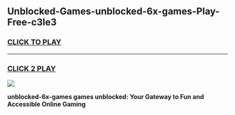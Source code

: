 
## Unblocked-Games-unblocked-6x-games-Play-Free-c3le3
<h3>
<a href="https://premium76.site?title=unblocked-6x-games&ref=10A">CLICK TO PLAY</a></h3>
<hr>

<h3>
<a href="https://premium76.site?title=unblocked-6x-games&ref=10A">CLICK 2 PLAY</a>
  
</h3>

<a href="https://premium76.site?title=unblocked-6x-games&ref=10A"><img src="https://clearcache.store/games.png"></a>


**unblocked-6x-games games unblocked: Your Gateway to Fun and Accessible Online Gaming**
